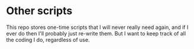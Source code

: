 Other scripts
=============

This repo stores one-time scripts that I will never really need again,
and if I ever do then I'll probably just re-write them. But I want to
keep track of all the coding I do, regardless of use.
